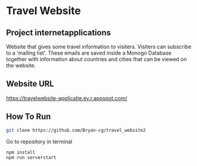 # Travel Website
## Project internetapplications
Website that gives some travel information to visiters. Visiters can subscribe to a 'mailing list'. These emails are saved inside a Monogo Database together with information about countries and cities that can be viewed on the website.

## Website URL
https://travelwebsite-applicatie.ey.r.appspot.com/

## How To Run
```bash
git clone https://github.com/Bryan-cg/travel_website2
```
Go to repository in terminal
```bash
npm install
npm run serverstart
```
